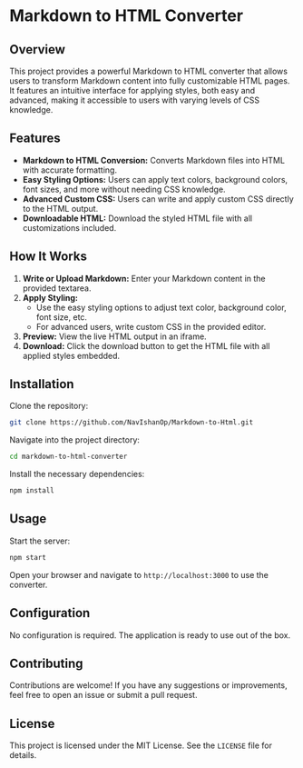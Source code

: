 # Markdown to HTML Converter

## Overview

This project provides a powerful Markdown to HTML converter that allows users to transform Markdown content into fully customizable HTML pages. It features an intuitive interface for applying styles, both easy and advanced, making it accessible to users with varying levels of CSS knowledge.

## Features

- **Markdown to HTML Conversion:** Converts Markdown files into HTML with accurate formatting.
- **Easy Styling Options:** Users can apply text colors, background colors, font sizes, and more without needing CSS knowledge.
- **Advanced Custom CSS:** Users can write and apply custom CSS directly to the HTML output.
- **Downloadable HTML:** Download the styled HTML file with all customizations included.

## How It Works

1. **Write or Upload Markdown:** Enter your Markdown content in the provided textarea.
2. **Apply Styling:**
   - Use the easy styling options to adjust text color, background color, font size, etc.
   - For advanced users, write custom CSS in the provided editor.
3. **Preview:** View the live HTML output in an iframe.
4. **Download:** Click the download button to get the HTML file with all applied styles embedded.

## Installation

Clone the repository:

```bash
git clone https://github.com/NavIshanOp/Markdown-to-Html.git
```

Navigate into the project directory:

```bash
cd markdown-to-html-converter
```

Install the necessary dependencies:

```bash
npm install
```

## Usage

Start the server:
```bash
npm start
```
Open your browser and navigate to `http://localhost:3000` to use the converter.

## Configuration

No configuration is required. The application is ready to use out of the box.

## Contributing

Contributions are welcome! If you have any suggestions or improvements, feel free to open an issue or submit a pull request.

## License

This project is licensed under the MIT License. See the `LICENSE` file for details.
